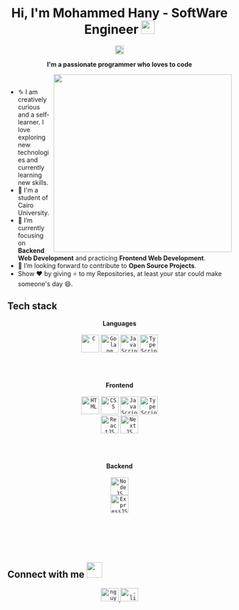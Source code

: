 <!-- Header -->
<h1 align="center">
  Hi, I'm Mohammed Hany - SoftWare Engineer <img src="https://github.com/oHTGo/oHTGo/blob/main/images/hi.gif" width="30px" height="30px">
</h1>

<!-- Counter -->
<p align="center">
  <img alt="Profile 𝚟𝚒𝚎𝚠𝚜" height="20px" src="https://hits.seeyoufarm.com/api/count/incr/badge.svg?url=https://github.com/oHTGo&count_bg=%23579E91&title_bg=%23555555&icon=&icon_color=%23E7E7E7&title=Views&edge_flat=false">
</p>

<p align="center">
  <b>I'm a passionate programmer who loves to code</b>
</p>

<img align='right' src="https://github.com/oHTGo/oHTGo/blob/main/images/coding.gif" width="400">
<br>

- ♑ I am creatively curious and a self-learner. I love exploring new technologies and currently learning new skills.
- 📓 I'm a student of Cairo University.
- 🌱 I’m currently focusing on **Backend Web Development** and practicing **Frontend Web Development**.
- 💬 I’m looking forward to contribute to **Open Source Projects**.
- Show ❤ by giving ⭐ to my Repositories, at least your star could make someone's day 😄.

<h2>Tech stack</h2>

<p align="center">
  <b>Languages</b>
  <br>
  <br>
    <code><img src="https://github.com/oHTGo/oHTGo/blob/main/images/cpp.svg" alt="C" height="40"/></code>
    <code><img src="https://github.com/oHTGo/oHTGo/blob/main/images/python.svg" alt="Golang" height="40"/></code>
    <code><img src="https://github.com/oHTGo/oHTGo/blob/main/images/javascript.svg" alt="JavaScript" height="40"/></code>
    <code><img src="https://github.com/oHTGo/oHTGo/blob/main/images/typescript.svg" alt="TypeScript" height="40"/></code>
</p>

<br>
<br>

<p align="center">
  <b>Frontend</b>
  <br>
  <br>
    <code><img src="https://github.com/oHTGo/oHTGo/blob/main/images/html.svg" alt="HTML" height="40"/></code>
    <code><img src="https://github.com/oHTGo/oHTGo/blob/main/images/css.svg" alt="CSS" height="40"/></code>
    <code><img src="https://github.com/oHTGo/oHTGo/blob/main/images/javascript.svg" alt="JavaScript" height="40"/></code>
    <code><img src="https://github.com/oHTGo/oHTGo/blob/main/images/typescript.svg" alt="TypeScript" height="40"/></code>
  <br>
    <code><img src="https://github.com/oHTGo/oHTGo/blob/main/images/react.svg" alt="ReactJS" height="40"/></code>
    <code><img src="https://github.com/oHTGo/oHTGo/blob/main/images/next.svg" alt="NextJS" height="40"/></code>
</p>

<br>
<br>

<p align="center">
  <b>Backend</b>
  <br>
  <br>
    <code><img src="https://github.com/oHTGo/oHTGo/blob/main/images/node.svg" alt="NodeJS" height="40"/></code>
  <br>
    <code><img src="https://github.com/oHTGo/oHTGo/blob/main/images/express.svg" alt="ExpressJS" height="40"/></code>
</p>

<br>
<br>

<br>
<br>

<!-- Connection -->
<h2> Connect with me <img src="https://github.com/oHTGo/oHTGo/blob/main/images/handshake.gif" height="35px"></h2>
<p align="center">
  <a href="https://www.facebook.com/" target="_blank">
    <code><img src="https://github.com/oHTGo/oHTGo/blob/main/images/facebook.svg" alt="nguyennhathuy.orit" height="30" width="40"/></code>
  </a>
  <a href="https://www.linkedin.com/in/mohamed-saqr-b74a06304/" target="_blank">
    <code><img src="https://img.icons8.com/fluency/48/000000/linkedin.png" alt="_.lil.huy._" height="30" width="40"/></code>
  </a>
</p>

